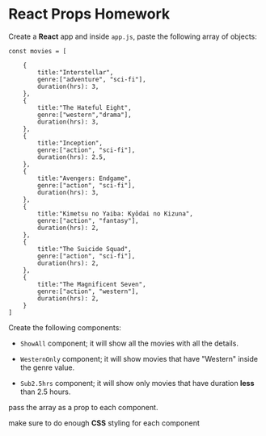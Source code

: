 # React Props Homework

Create a **React** app and inside `app.js`, paste the following array of objects:
```
const movies = [

    {
        title:"Interstellar",
        genre:["adventure", "sci-fi"],
        duration(hrs): 3,
    },
    {
        title:"The Hateful Eight",
        genre:["western","drama"],
        duration(hrs): 3,
    },
    {
        title:"Inception",
        genre:["action", "sci-fi"],
        duration(hrs): 2.5,
    },
    {
        title:"Avengers: Endgame",
        genre:["action", "sci-fi"],
        duration(hrs): 3,
    },
    {
        title:"Kimetsu no Yaiba: Kyōdai no Kizuna",
        genre:["action", "fantasy"],
        duration(hrs): 2,
    },
    {
        title:"The Suicide Squad",
        genre:["action", "sci-fi"],
        duration(hrs): 2,
    },
    {
        title:"The Magnificent Seven",
        genre:["action", "western"],
        duration(hrs): 2,
    }
]
```

Create the following components:
- `ShowAll` component; it will show all the movies with all the details.

- `WesternOnly` component; it will show movies that have "Western" inside the genre value.

- `Sub2.5hrs` component; it will show only movies that have duration **less** than 2.5 hours.

pass the array as a prop to each component.

make sure to do enough **CSS** styling for each component